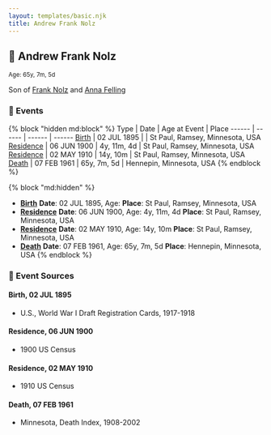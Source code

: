 ```yaml
---
layout: templates/basic.njk
title: Andrew Frank Nolz
---
```

## 🔵 Andrew Frank Nolz
<small>Age: 65y, 7m, 5d</small>

Son of [Frank Nolz](/people/6/61628928) and [Anna Felling](/people/1/1735561)

### 📆 Events

{% block "hidden md:block" %}
Type | Date | Age at Event | Place
------ | ------ | ------ | ------
[Birth](#event-event-2) | 02 JUL 1895 |  | St Paul, Ramsey, Minnesota, USA
[Residence](#event-event-0) | 06 JUN 1900 | 4y, 11m, 4d | St Paul, Ramsey, Minnesota, USA
[Residence](#event-event-1) | 02 MAY 1910 | 14y, 10m | St Paul, Ramsey, Minnesota, USA
[Death](#event-event-5) | 07 FEB 1961 | 65y, 7m, 5d | Hennepin, Minnesota, USA
{% endblock %}

{% block "md:hidden" %}
- **[Birth](#event-event-2)**
**Date**: 02 JUL 1895, Age:
**Place**: St Paul, Ramsey, Minnesota, USA
- **[Residence](#event-event-0)**
**Date**: 06 JUN 1900, Age: 4y, 11m, 4d
**Place**: St Paul, Ramsey, Minnesota, USA
- **[Residence](#event-event-1)**
**Date**: 02 MAY 1910, Age: 14y, 10m
**Place**: St Paul, Ramsey, Minnesota, USA
- **[Death](#event-event-5)**
**Date**: 07 FEB 1961, Age: 65y, 7m, 5d
**Place**: Hennepin, Minnesota, USA
{% endblock %}

### 📰 Event Sources

#### <a id="event-event-2"></a> Birth, 02 JUL 1895
* U.S., World War I Draft Registration Cards, 1917-1918

#### <a id="event-event-0"></a> Residence, 06 JUN 1900
* 1900 US Census

#### <a id="event-event-1"></a> Residence, 02 MAY 1910
* 1910 US Census

#### <a id="event-event-5"></a> Death, 07 FEB 1961
* Minnesota, Death Index, 1908-2002